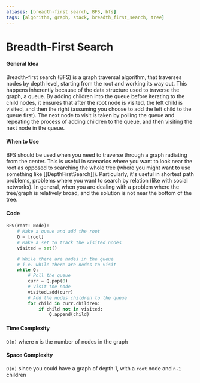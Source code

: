 ```yaml
---
aliases: [breadth-first search, BFS, bfs]
tags: [algorithm, graph, stack, breadth_first_search, tree]
---
```

# Breadth-First Search

#### General Idea
Breadth-first search (BFS) is a graph traversal algorithm, that traverses nodes by depth level, starting from the root and working its way out. This happens inherently because of the data structure used to traverse the graph, a queue. By adding children into the queue before iterating to the child nodes, it ensures that after the root node is visited, the left child is visited, and then the right (assuming you choose to add the left child to the queue first). The next node to visit is taken by polling the queue and repeating the process of adding children to the queue, and then visiting the next node in the queue.

#### When to Use
BFS should be used when you need to traverse through a graph radiating from the center. This is useful in scenarios where you want to look near the root as opposed to searching the whole tree (where you might want to use something like [[DepthFirstSearch]]). Particularly, it's useful in shortest path problems, problems where you want to search by relation (like with social networks). In general, when you are dealing with a problem where the tree/graph is relatively broad, and the solution is not near the bottom of the tree. 

#### Code
```python
BFS(root: Node):
	# Make a queue and add the root 
	Q = [root]
	# Make a set to track the visited nodes
	visited = set()

	# While there are nodes in the queue
	# i.e. while there are nodes to visit
	while Q:
		# Poll the queue
		curr = Q.pop(0)
		# Visit the node
		visited.add(curr)
		# Add the nodes children to the queue
		for child in curr.children:
			if child not in visited:
				Q.append(child)

```

#### Time Complexity
`O(n)` where `n` is the number of nodes in the graph

#### Space Complexity 
`O(n)` since you could have a graph of depth 1, with a `root` node and `n-1` children